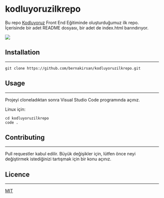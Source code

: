 # kodluyoruzilkrepo

Bu repo [Kodluyoruz](https://www.kodluyoruz.org/) Front End Eğitiminde oluşturduğumuz ilk repo. İçerisinde bir adet README dosyası, bir adet de index.html barındırıyor.

![](file:///C:/Users/kirsa/OneDrive/Desktop/img.png)

## Installation
---------------------------
```
git clone https://github.com/bernakirsan/kodluyoruzilkrepo.git
```
## Usage 
-------------------------------
Projeyi cloneladıktan sonra Visual Studio Code programında açınız.

Linux için:

```
cd kodluyoruzilkrepo
code .
```
## Contributing
--------------------
Pull requestler kabul edilir. Büyük değişikler için, lütfen önce neyi değiştirmek istediğinizi tartışmak için bir konu açınız.

## Licence
------------------------
[MIT](https://choosealicense.com/licenses/mit/)


